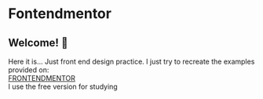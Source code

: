 # Fontendmentor

## Welcome! 👋

Here it is... Just front end design practice. I just try to recreate the examples provided on:
<br>
<a href="https://www.frontendmentor.io/home">FRONTENDMENTOR</a>
<br>
I use the free version for studying
